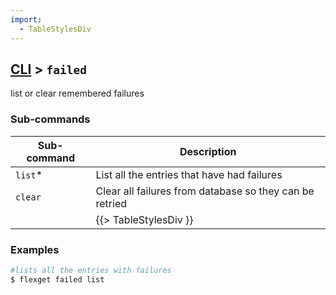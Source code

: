 ```yaml
---
import:
  - TableStylesDiv
---
```


## [CLI](/CLI) > `failed`
list or clear remembered failures

### Sub-commands
| Sub-command | Description |
| --- | --- |
| `list`* | List all the entries that have had failures |
| `clear` | Clear all failures from database so they can be retried |
|| {{> TableStylesDiv }} |

### Examples
```bash
#lists all the entries with failures
$ flexget failed list
```